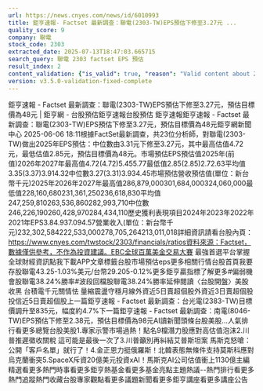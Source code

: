 ```yaml
---
url: https://news.cnyes.com/news/id/6010993
title: 鉅亨速報- Factset 最新調查：聯電(2303-TW)EPS預估下修至3.27元 ...
quality_score: 9
company: 聯電
stock_code: 2303
extracted_date: 2025-07-13T18:47:03.665715
search_query: 聯電 2303 factset EPS 預估
result_index: 2
content_validation: {"is_valid": true, "reason": "Valid content about 2303"}
version: v3.5.0-validation-fixed-complete
---
```


鉅亨速報 - Factset 最新調查：聯電(2303-TW)EPS預估下修至3.27元，預估目標價為48元 | 鉅亨網 - 台股預估‌‌鉅亨速報台股預估 鉅亨速報鉅亨速報 - Factset 最新調查：聯電(2303-TW)EPS預估下修至3.27元，預估目標價為48元鉅亨網新聞中心 2025-06-06 18:11‌根據FactSet最新調查，共23位分析師，對聯電(2303-TW)做出2025年EPS預估：中位數由3.31元下修至3.27元，其中最高估值4.72元，最低估值2.85元，預估目標價為48元。市場預估EPS預估值2025年(前值)2026年2027年最高值4.72(4.72)5.455.77最低值2.85(2.85)2.72.63平均值3.35(3.37)3.914.32中位數3.27(3.31)3.934.45市場預估營收‌預估值(單位：新台幣千元)2025年2026年2027年最高值286,879,000301,684,000324,060,000最低值228,160,680231,361,250236,618,830平均值247,259,810263,536,860282,993,710中位數246,226,190260,428,970284,434,110歷史獲利表現項目2024年2023年2022年2021年EPS3.84.937.094.57營業收入(單位：新台幣千元)232,302,584222,533,000278,705,264213,011,018詳細資訊請看台股內頁：https://www.cnyes.com/twstock/2303/financials/ratios資料來源：Factset，數據僅供參考，不作為投資建議。EBC全球百萬美金交易大賽 最強首選平台掌握全球財經資訊點我下載APP文章標籤台股市場預估eps更多相關行情台股首頁我要存股聯電43.25-1.03%美元/台幣29.205-0.12%更多鉅亨贏指標了解更多#偏弱機會股聯電38.24%勝率#波段回檔股聯電38.24%勝率延伸閱讀〈台股開盤〉美股收黑 台積電千元關情怯 量縮震盪守穩月線外資近5日賣超個股外資近3日賣超個股投信近5日賣超個股‌上一篇鉅亨速報 - Factset 最新調查：台光電(2383-TW)目標價調升至835元，幅度約4.7%下一篇鉅亨速報 - Factset 最新調查：南電(8046-TW)EPS預估下修至2.38元，預估目標價為98元‌‌AI讀新聞頭條台股美股...人氣排行看更多總覽台股美股1.專家示警市場過熱！點名9檔潛力股應對高估值泡沫2.川普推遲徵收關稅 這可能是最後一次了3.川普籲別再糾結艾普斯坦案
馬斯克怒嗆：公開「客戶名單」就行了！4.金正恩力挺俄羅斯！北韓表態無條件支持莫斯科應對烏克蘭衝突5.SpaceX斥資20億美元投資xAI！馬斯克AI公司估值衝上1130億‌主編精選看更多‌熱門時事看更多‌‌‌‌‌‌‌‌‌‌‌‌‌‌‌‌‌鉅亨熱基金看更多基金亮點主題熱議‌‌‌‌--‌‌‌‌熱門排行看更多熱門追蹤熱門收藏‌‌‌‌‌‌‌‌‌台股專家觀點看更多議題新聞看更多鉅亨講座看更多講座公告‌‌‌‌‌‌‌‌